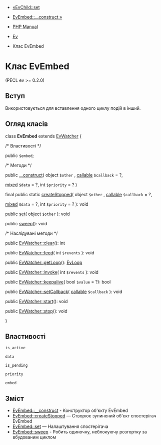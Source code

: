 - [«EvChild::set](evchild.set.md)
- [EvEmbed::\_\_construct »](evembed.construct.md)

- [PHP Manual](index.md)
- [Ev](book.ev.md)
- Клас EvEmbed

# Клас EvEmbed

(PECL ev \>= 0.2.0)

## Вступ

Використовується для вставлення одного циклу подій в інший.

## Огляд класів

class **EvEmbed** extends [EvWatcher](class.evwatcher.md) {

/\* Властивості \*/

public `$embed`;

/\* Методи \*/

public [\_\_construct](evembed.construct.md)(
object `$other` ,
[callable](language.types.callable.md) `$callback` = ?,

[mixed](language.types.declarations.md#language.types.declarations.mixed)
`$data` = ?,
int `$priority` = ?
)

final public static [createStopped](evembed.createstopped.md)(
object `$other` ,
[callable](language.types.callable.md) `$callback` = ?,

[mixed](language.types.declarations.md#language.types.declarations.mixed)
`$data` = ?,
int `$priority` = ?
): void

public [set](evembed.set.md)( object `$other` ): void

public [sweep](evembed.sweep.md)(): void

/\* Наслідувані методи \*/

public [EvWatcher::clear](evwatcher.clear.md)(): int

public [EvWatcher::feed](evwatcher.feed.md)( int `$revents` ): void

public [EvWatcher::getLoop](evwatcher.getloop.md)():
[EvLoop](class.evloop.md)

public [EvWatcher::invoke](evwatcher.invoke.md)( int `$revents` ):
void

public [EvWatcher::keepalive](evwatcher.keepalive.md)( bool `$value` =
?): bool

public [EvWatcher::setCallback](evwatcher.setcallback.md)(
[callable](language.types.callable.md) `$callback` ): void

public [EvWatcher::start](evwatcher.start.md)(): void

public [EvWatcher::stop](evwatcher.stop.md)(): void

}

## Властивості

`is_active`

`data`

`is_pending`

`priority`

`embed`

## Зміст

- [EvEmbed::\_\_construct](evembed.construct.md) - Конструктор
об'єкту EvEmbed
- [EvEmbed::createStopped](evembed.createstopped.md) — Створює
зупинений об'єкт спостерігач EvEmbed
- [EvEmbed::set](evembed.set.md) — Налаштування спостерігача
- [EvEmbed::sweep](evembed.sweep.md) - Робить одиночну,
неблокуючу розгортку за вбудованим циклом

